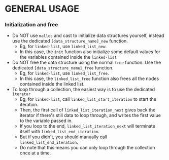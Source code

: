 # GENERAL USAGE
### Initialization and free
- Do NOT use `malloc` and cast to initialize data structures yourself, instead use the dedicated `[data_structure_name]_new` function.
    - Eg, for `linked-list`, use `linked_list_new`.
    - In this case, the `init` function also initialize some default values for the variables contained inside the `linked-list`
- Do NOT free the data structure using the normal `free` function. Use the dedicated `[data_structure_name]_free` function.
    - Eg, for `linked-list`, use `linked_list_free`. 
    - In this case, the `linked_list_free` function also frees all the nodes contained inside the linked list.
- To loop through a collection, the easiest way is to use the dedicated `iterator`
    - Eg, for `linked-list`, call `linked_list_start_iteration` to start the iteration.
    - Then, the first call of `linked_list_iteration_next` gives back the iterator if there's still data to loop through, and writes the first value to the variable passed in.
    - If you loop to the end, `linked_list_iteration_next` will terminate itself with `linked_list_end_iteration`.
    - But if you didn't, you should manually call `linked_list_end_iteration`.
    - Do note that this means you can only loop through the collection once at a time.
